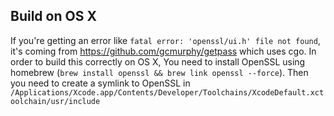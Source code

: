 ## Build on OS X
If you're getting an error like `fatal error: 'openssl/ui.h' file not found`, it's coming from https://github.com/gcmurphy/getpass which uses cgo.
In order to build this correctly on OS X, You need to install OpenSSL using homebrew (`brew install openssl && brew link openssl --force`). Then you need to create a symlink to OpenSSL in `/Applications/Xcode.app/Contents/Developer/Toolchains/XcodeDefault.xctoolchain/usr/include`